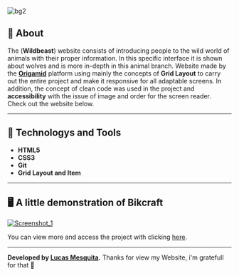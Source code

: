 
![bg2](https://user-images.githubusercontent.com/91436176/162544929-93a9cf09-9328-4b27-abce-a16a82d17450.png)


## 📖 About   

The (**Wildbeast**) website consists of introducing people to the wild world of animals with their proper information.
In this specific interface it is shown about wolves and is more in-depth in this animal branch.
Website made by the **[Origamid](https://www.origamid.com/)** platform using mainly the concepts of **Grid Layout** to carry out the entire project and make it responsive for all adaptable screens.
In addition, the concept of clean code was used in the project and **accessibility** with the issue of image and order for the screen reader.
Check out the website below.

---

## 🚀 Technologys and Tools
- **HTML5**
- **CSS3**
- **Git**
- **Grid Layout and Item**

---

## 🖥️ A little demonstration of Bikcraft


[![Screenshot_1](https://user-images.githubusercontent.com/91436176/162543620-cc68c2d9-922e-4189-a26a-289467e5d195.png)](https://mesquita-dev.github.io/Wildbeast/ "Clique para acessar o projeto")
  
You can view more and access the project with clicking [here](https://mesquita-dev.github.io/Wildbeast/).

---

**Developed by [Lucas Mesquita](https://github.com/mesquita-dev/).** Thanks for view my Website, i'm gratefull for that 🖤
